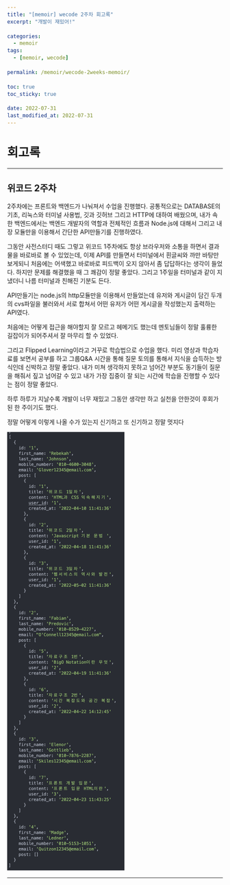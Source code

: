 ```yaml
---
title: "[memoir] wecode 2주차 회고록"
excerpt: "개발이 재밌어!"

categories:
  - memoir
tags:
  - [memoir, wecode]

permalink: /memoir/wecode-2weeks-memoir/

toc: true
toc_sticky: true

date: 2022-07-31
last_modified_at: 2022-07-31
---
```


# 회고록

---

## 위코드 2주차

2주차에는 프론트와 백엔드가 나눠져서 수업을 진행했다. 공통적으로는 DATABASE의 기초, 리눅스와 터미널 사용법, 깃과 깃허브 그리고 HTTP에 대하여 배웠으며, 내가 속한 백엔드에서는 백엔드 개발자의 역할과 전체적인 흐름과 Node.js에 대해서 그리고 내장 모듈만을 이용해서 간단한 API만들기를 진행하였다.

그동안 사전스터디 때도 그렇고 위코드 1주차에도 항상 브라우저와 소통을 하면서 결과물을 바로바로 볼 수 있었는데, 이제 API를 만들면서 터미널에서 흰글씨와 까만 바탕만 보게되니 처음에는 어색했고 바로바로 피드백이 오지 않아서 좀 답답하다는 생각이 들었다. 하지만 문제를 해결했을 때 그 쾌감이 정말 좋았다. 그리고 1주일을 터미널과 같이 지냈더니 나름 터미널과 친해진 기분도 든다.

API만들기는 node.js의 http모듈만을 이용해서 만들었는데 유저와 게시글이 담긴 두개의 cvs파일을 불러와서 서로 합쳐서 어떤 유저가 어떤 게시글을 작성했는지 출력하는 API였다.

처음에는 어떻게 접근을 해야할지 잘 모르고 헤메기도 했는데 멘토님들이 정말 훌륭한 길잡이가 되어주셔서 잘 마무리 할 수 있었다. 

그리고 Flipped Learning이라고 거꾸로 학습법으로 수업을 했다. 미리 영상과 학습자료를 보면서 공부를 하고 그룹Q&A 시간을 통해 질문 토의를 통해서 지식을 습득하는 방식인데 신박하고 정말 좋았다. 내가 미쳐 생각하지 못하고 넘어간 부분도 동기들이 질문을 해줘서 짚고 넘어갈 수 있고 내가 가장 집중이 잘 되는 시간에 학습을 진행할 수 있다는 점이 정말 좋았다.

하루 하루가 지날수록 개발이 너무 재밌고 그동안 생각만 하고 실천을 안한것이 후회가 된 한 주이기도 했다.

정말 어떻게 이렇게 나올 수가 있는지 신기하고 또 신기하고 정말 멋지다

![](../../assets/images/posts_img/memoir/2022-07-31-wecode2week1.png)

--- 